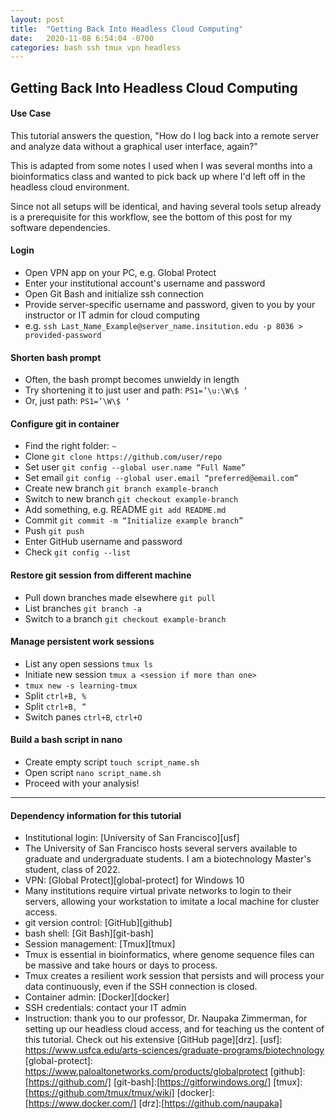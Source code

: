 ```yaml
---
layout: post
title:  "Getting Back Into Headless Cloud Computing"
date:   2020-11-08 6:54:04 -0700
categories: bash ssh tmux vpn headless
---
```

## Getting Back Into Headless Cloud Computing
#### Use Case
This tutorial answers the question, "How do I log back into a remote server and analyze data without a graphical user interface, again?"

This is adapted from some notes I used when I was several months into a bioinformatics class and wanted to pick back up where I'd left off in the headless cloud environment.

Since not all setups will be identical, and having several tools setup already is a prerequisite for this workflow, see the bottom of this post for my software dependencies.

#### Login
* Open VPN app on your PC, e.g. Global Protect
 * Enter your institutional account's username and password
* Open Git Bash and initialize ssh connection
 * Provide server-specific username and password, given to you by your instructor or IT admin for cloud computing
 * e.g. `ssh Last_Name_Example@server_name.insitution.edu -p 8036 > provided-password`

#### Shorten bash prompt
 * Often, the bash prompt becomes unwieldy in length
 * Try shortening it to just user and path: `PS1=’\u:\W\$ ‘`
 * Or, just path: `PS1=’\W\$ ‘`

#### Configure git in container
* Find the right folder: `~`
* Clone `git clone https://github.com/user/repo`
* Set user `git config --global user.name “Full Name”`
* Set email `git config --global user.email “preferred@email.com”`
* Create new branch `git branch example-branch`
* Switch to new branch `git checkout example-branch`
* Add something, e.g. README `git add README.md`
* Commit `git commit -m “Initialize example branch”`
* Push `git push`
* Enter GitHub username and password
* Check `git config --list`

#### Restore git session from different machine
* Pull down branches made elsewhere `git pull`
* List branches `git branch -a`
* Switch to a branch `git checkout example-branch`

#### Manage persistent work sessions
 * List any open sessions `tmux ls`
 * Initiate new session `tmux a <session if more than one>`
 * `tmux new -s learning-tmux`
 * Split `ctrl+B, %`
 * Split `ctrl+B, ”`
 * Switch panes `ctrl+B`, `ctrl+O`

#### Build a bash script in nano
* Create empty script `touch script_name.sh`
* Open script `nano script_name.sh`
* Proceed with your analysis!
---------
#### Dependency information for this tutorial
* Institutional login: [University of San Francisco][usf]
 * The University of San Francisco hosts several servers available to graduate and undergraduate students. I am a biotechnology Master's student, class of 2022.
* VPN: [Global Protect][global-protect] for Windows 10
 * Many institutions require virtual private networks to login to their servers, allowing your workstation to imitate a local machine for cluster access.
* git version control: [GitHub][github]
* bash shell: [Git Bash][git-bash]
* Session management: [Tmux][tmux]
 * Tmux is essential in bioinformatics, where genome sequence files can be massive and take hours or days to process.
 * Tmux creates a resilient work session that persists and will process your data continuously, even if the SSH connection is closed.
* Container admin: [Docker][docker]
* SSH credentials: contact your IT admin
* Instruction: thank you to our professor, Dr. Naupaka Zimmerman, for setting up our headless cloud access, and for teaching us the content of this tutorial. Check out his extensive [GitHub page][drz].
[usf]: https://www.usfca.edu/arts-sciences/graduate-programs/biotechnology
[global-protect]: https://www.paloaltonetworks.com/products/globalprotect
[github]:[https://github.com/]
[git-bash]:[https://gitforwindows.org/]
[tmux]:[https://github.com/tmux/tmux/wiki]
[docker]:[https://www.docker.com/]
[drz]:[https://github.com/naupaka]
